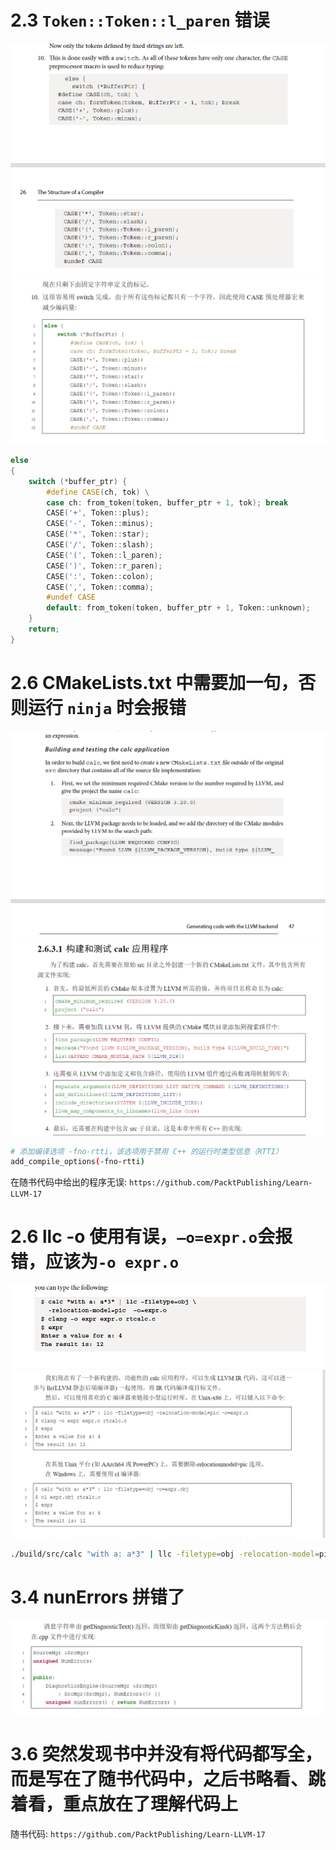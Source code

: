 # 2.3 `Token::Token::l_paren` 错误
![alt text](image-1.png)
![alt text](image-2.png)

```c++
else 
{
    switch (*buffer_ptr) {
        #define CASE(ch, tok) \
        case ch: from_token(token, buffer_ptr + 1, tok); break
        CASE('+', Token::plus);
        CASE('-', Token::minus);
        CASE('*', Token::star);
        CASE('/', Token::slash);
        CASE('(', Token::l_paren);
        CASE(')', Token::r_paren);
        CASE(':', Token::colon);
        CASE(',', Token::comma);
        #undef CASE
        default: from_token(token, buffer_ptr + 1, Token::unknown);
    }
    return;
}
```

# 2.6 CMakeLists.txt 中需要加一句，否则运行 `ninja` 时会报错
![alt text](image-3.png)
![alt text](image.png)
```bash
# 添加编译选项 -fno-rtti，该选项用于禁用 C++ 的运行时类型信息（RTTI）
add_compile_options(-fno-rtti) 
```
在随书代码中给出的程序无误: `https://github.com/PacktPublishing/Learn-LLVM-17`

# 2.6 llc -o 使用有误，`–o=expr.o`会报错，应该为`-o expr.o`
![alt text](image-4.png)
![alt text](image-5.png)
```bash
./build/src/calc "with a: a*3" | llc -filetype=obj -relocation-model=pic -o expr.o
```

# 3.4 nunErrors 拼错了
![alt text](image-6.png)

# 3.6 突然发现书中并没有将代码都写全，而是写在了随书代码中，之后书略看、跳着看，重点放在了理解代码上
随书代码: `https://github.com/PacktPublishing/Learn-LLVM-17`